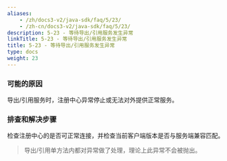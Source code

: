 ```yaml
---
aliases:
    - /zh/docs3-v2/java-sdk/faq/5/23/
    - /zh-cn/docs3-v2/java-sdk/faq/5/23/
description: 5-23 - 等待导出/引用服务发生异常
linkTitle: 5-23 - 等待导出/引用服务发生异常
title: 5-23 - 等待导出/引用服务发生异常
type: docs
weight: 23
---
```








### 可能的原因

导出/引用服务时，注册中心异常停止或无法对外提供正常服务。

### 排查和解决步骤

检查注册中心的是否可正常连接，并检查当前客户端版本是否与服务端兼容匹配。

> 导出/引用单方法内都对异常做了处理，理论上此异常不会被抛出。